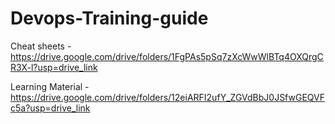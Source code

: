 # Devops-Training-guide
Cheat sheets - https://drive.google.com/drive/folders/1FgPAs5pSq7zXcWwWlBTq4OXQrgCR3X-l?usp=drive_link

Learning Material - https://drive.google.com/drive/folders/12eiARFI2ufY_ZGVdBbJ0JSfwGEQVFc5a?usp=drive_link
